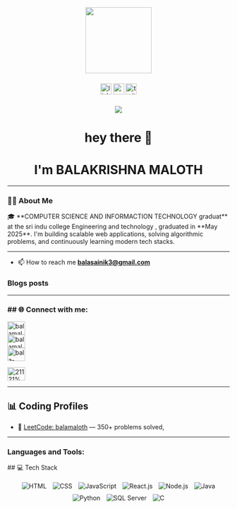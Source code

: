 <div align="center">
  <img height="150" src="https://media.giphy.com/media/M9gbBd9nbDrOTu1Mqx/giphy.gif"  />
</div>

###

<div align="center">
  <img src="https://img.shields.io/static/v1?message=LinkedIn&logo=linkedin&label=&color=0077B5&logoColor=white&labelColor=&style=for-the-badge" height="25" alt="linkedin logo"  />
  <img src="https://img.shields.io/static/v1?message=Youtube&logo=youtube&label=&color=FF0000&logoColor=white&labelColor=&style=for-the-badge" height="25" alt="youtube logo"  />
  <img src="https://img.shields.io/static/v1?message=Twitter&logo=twitter&label=&color=1DA1F2&logoColor=white&labelColor=&style=for-the-badge" height="25" alt="twitter logo"  />
</div>

###

<div align="center">
  <img src="https://visitor-badge.laobi.icu/badge?page_id=maurodesouza.maurodesouza&"  />
</div>

###

<h1 align="center">hey there 👋</h1>

###



<h1 align="center"> I'm BALAKRISHNA MALOTH </h1> 

---

<h3 align="left">👩‍💻  About Me</h3>
🎓 **COMPUTER SCIENCE AND INFORMACTION TECHNOLOGY graduat** at the sri indu college Engineering and technology , graduated in **May 2025**. I'm  building scalable web applications, solving algorithmic problems, and continuously learning modern tech stacks.


---

- 📫 How to reach me **balasainik3@gmail.com**

### Blogs posts
<!-- BLOG-POST-LIST:START -->
<!-- BLOG-POST-LIST:END -->
---
<h3 align="left">    ## 🌐 Connect with me:</h3>

<p align="left" >
<a href="https://dev.to/balamaloth" target="blank"><img align="center" src="https://raw.githubusercontent.com/rahuldkjain/github-profile-readme-generator/master/src/images/icons/Social/devto.svg" alt="balamaloth" height="30" width="40" /></a> <br>
<a href="https://twitter.com/balamaloth" target="blank"><img align="center" src="https://raw.githubusercontent.com/rahuldkjain/github-profile-readme-generator/master/src/images/icons/Social/twitter.svg" alt="balamaloth" height="30" width="40" /></a> <br>
<a href="https://linkedin.com/in/bala-maloth" target="blank"><img align="center" src="https://raw.githubusercontent.com/rahuldkjain/github-profile-readme-generator/master/src/images/icons/Social/linked-in-alt.svg" alt="bala-maloth" height="30" width="40" /></a> <br>

<a href="https://discord.gg/21121%m4" target="blank"><img align="center" src="https://raw.githubusercontent.com/rahuldkjain/github-profile-readme-generator/master/src/images/icons/Social/discord.svg" alt="21121%m4" height="30" width="40" /></a>
</p>

---






## 📊 Coding Profiles

- 🔹 [LeetCode: balamaloth](https://leetcode.com/u/balamaloth/) — 350+ problems solved, 


---


<h3 align="left">Languages and Tools:</h3>
## 💻 Tech Stack
<p align="center">
  <!-- Frontend -->
  <img src="https://img.shields.io/badge/-HTML5-orange?logo=html5&logoColor=white" alt="HTML" style="margin:5px;" />
  <img src="https://img.shields.io/badge/-CSS3-blue?logo=css3&logoColor=white" alt="CSS" style="margin:5px;" />
  <img src="https://img.shields.io/badge/-JavaScript-yellow?logo=javascript&logoColor=black" alt="JavaScript" style="margin:5px;" />
  <img src="https://img.shields.io/badge/-React.js-61DAFB?logo=react&logoColor=black" alt="React.js" style="margin:5px;" />
  <img src="https://img.shields.io/badge/-Node.js-339933?logo=node.js&logoColor=white" alt="Node.js" style="margin:5px;" />
  <img src="https://img.shields.io/badge/-Java-007396?logo=java&logoColor=white" alt="Java" style="margin:5px;" />
  <img src="https://img.shields.io/badge/-Python-3776AB?logo=python&logoColor=white" alt="Python" style="margin:5px;" />
  <img src="https://img.shields.io/badge/-SQL%20Server-CC2927?logo=microsoftsqlserver&logoColor=white" alt="SQL Server" style="margin:5px;" />
  <img src="https://img.shields.io/badge/-C-00599C?logo=c&logoColor=white" alt="C" style="margin:5px;" />
</p>

